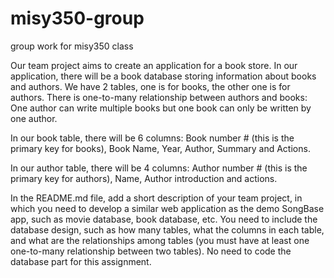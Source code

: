 # misy350-group
group work for misy350 class

Our team project aims to create an application for a book store.
In our application, there will be a book database storing information about books
and authors. We have 2 tables, one is for books, the other one is for authors.
There is one-to-many relationship between authors and books: One author can write
multiple books but one book can only be written by one author.

In our book table, there will be 6 columns: Book number # (this is the primary key for books),
Book Name, Year, Author, Summary and Actions.

In our author table, there will be 4 columns: Author number # (this is the primary key for authors),
Name, Author introduction and actions.  


In the README.md file, add a short description of your team project, in which you need to develop a similar web application as the demo SongBase app, such as movie database, book database, etc. You need to include the database design, such as how many tables, what the columns in each table, and what are the relationships among tables (you must have at least one one-to-many relationship between two tables). No need to code the database part for this assignment.
